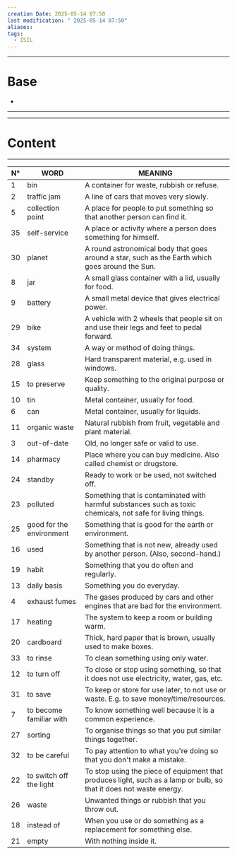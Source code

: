 ```yaml
---
creation Date: 2025-05-14 07:50
last modification: " 2025-05-14 07:50"
aliases: 
tags:
  - ISIL
---
```

___
# Base
- 
___
___
# Content
___

| N°  | WORD                     | MEANING                                                                                                             |
| --- | ------------------------ | ------------------------------------------------------------------------------------------------------------------- |
| 1   | bin                      | A container for waste, rubbish or refuse.                                                                           |
| 2   | traffic jam              | A line of cars that moves very slowly.                                                                              |
| 5   | collection point         | A place for people to put something so that another person can find it.                                             |
| 35  | self-service             | A place or activity where a person does something for himself.                                                      |
| 30  | planet                   | A round astronomical body that goes around a star, such as the Earth which goes around the Sun.                     |
| 8   | jar                      | A small glass container with a lid, usually for food.                                                               |
| 9   | battery                  | A small metal device that gives electrical power.                                                                   |
| 29  | bike                     | A vehicle with 2 wheels that people sit on and use their legs and feet to pedal forward.                            |
| 34  | system                   | A way or method of doing things.                                                                                    |
| 28  | glass                    | Hard transparent material, e.g. used in windows.                                                                    |
| 15  | to preserve              | Keep something to the original purpose or quality.                                                                  |
| 10  | tin                      | Metal container, usually for food.                                                                                  |
| 6   | can                      | Metal container, usually for liquids.                                                                               |
| 11  | organic waste            | Natural rubbish from fruit, vegetable and plant material.                                                           |
| 3   | out-of-date              | Old, no longer safe or valid to use.                                                                                |
| 14  | pharmacy                 | Place where you can buy medicine. Also called chemist or drugstore.                                                 |
| 24  | standby                  | Ready to work or be used, not switched off.                                                                         |
| 23  | polluted                 | Something that is contaminated with harmful substances such as toxic chemicals, not safe for living things.         |
| 25  | good for the environment | Something that is good for the earth or environment.                                                                |
| 16  | used                     | Something that is not new, already used by another person. (Also, second-hand.)                                     |
| 19  | habit                    | Something that you do often and regularly.                                                                          |
| 13  | daily basis              | Something you do everyday.                                                                                          |
| 4   | exhaust fumes            | The gases produced by cars and other engines that are bad for the environment.                                      |
| 17  | heating                  | The system to keep a room or building warm.                                                                         |
| 20  | cardboard                | Thick, hard paper that is brown, usually used to make boxes.                                                        |
| 33  | to rinse                 | To clean something using only water.                                                                                |
| 12  | to turn off              | To close or stop using something, so that it does not use electricity, water, gas, etc.                             |
| 31  | to save                  | To keep or store for use later, to not use or waste. E.g. to save money/time/resources.                             |
| 7   | to become familiar with  | To know something well because it is a common experience.                                                           |
| 27  | sorting                  | To organise things so that you put similar things together.                                                         |
| 32  | to be careful            | To pay attention to what you're doing so that you don't make a mistake.                                             |
| 22  | to switch off the light  | To stop using the piece of equipment that produces light, such as a lamp or bulb, so that it does not waste energy. |
| 26  | waste                    | Unwanted things or rubbish that you throw out.                                                                      |
| 18  | instead of               | When you use or do something as a replacement for something else.                                                   |
| 21  | empty                    | With nothing inside it.                                                                                             |

